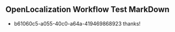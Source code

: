 ## OpenLocalization Workflow Test MarkDown
* b61060c5-a055-40c0-a64a-419469868923 thanks!

<!--HONumber=Aug16_HO4-->


